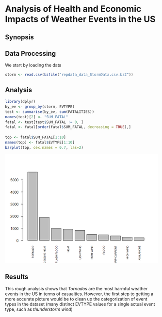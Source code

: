 # Analysis of Health and Economic Impacts of Weather Events in the US
## Synopsis


## Data Processing

We start by loading the data 


```r
storm <- read.csv(bzfile("repdata_data_StormData.csv.bz2"))
```


## Analysis


```r
library(dplyr)
by_ev <- group_by(storm, EVTYPE)
test <- summarise(by_ev, sum(FATALITIES))
names(test)[2] <- "SUM_FATAL"
fatal <- test[test$SUM_FATAL != 0, ]
fatal <- fatal[order(fatal$SUM_FATAL, decreasing = TRUE),]

top <- fatal$SUM_FATAL[1:10]
names(top) <- fatal$EVTYPE[1:10]
barplot(top, cex.names = 0.7, las=2)
```

![](USWeatherEvents_files/figure-html/unnamed-chunk-2-1.png)<!-- -->



## Results

This rough analysis shows that *Tornados* are the most harmful weather events in the US in terms of casualties.
However, the first step to getting a more accurate picture would be to clean up the categorization of event types in the dataset (many distinct EVTYPE values for a single actual event type, such as *thunderstorm wind*)
